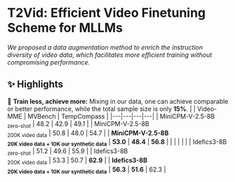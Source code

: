 # T2Vid: Efficient Video Finetuning Scheme for MLLMs

*We proposed a data augmentation method to enrich the instruction diversity of video data, which facilitates more efficient training without compromising performance.*

## :sparkles: Highlights
:rocket: **Train less, achieve more:** Mixing in our data, one can achieve comparable or better performance, while the total sample size is only **15%**.
|  | Video-MME | MVBench | TempCompass |
|---|---|---|---|
| MiniCPM-V-2.5-8B<br><sub>zero-shot</sub> | 48.2 | 42.9 | 49.1 |
| MiniCPM-V-2.5-8B<br><sub>200K video data</sub> | 50.8 | 48.0 | 54.7 |
| **MiniCPM-V-2.5-8B<br><sub>20K video data +  10K our synthetic data</sub>** | **53.0** | **48.4** | **56.8** |
|  |  |  |  |
| Idefics3-8B<br><sub>zero-shot</sub> | 51.2 | 49.6 | 55.9 |
| Idefics3-8B<br><sub>200K video data</sub> | 53.3 | 50.7 | **62.9** |
| **Idefics3-8B<br><sub>20K video data +  10K our synthetic data</sub>** | **56.3** | **51.6** | 62.3 |
